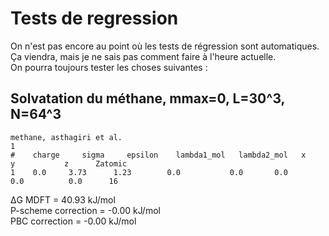 # Tests de regression

On n'est pas encore au point où les tests de régression sont automatiques. Ça viendra, mais je ne sais pas comment faire à l'heure actuelle.  
On pourra toujours tester les choses suivantes :

## Solvatation du méthane, mmax=0, L=30^3, N=64^3

```
methane, asthagiri et al.
1
#    charge     sigma     epsilon    lambda1_mol   lambda2_mol   x            y           z      Zatomic 
1    0.0     3.73      1.23        0.0           0.0       0.0         0.0          0.0      16
```

ΔG MDFT = 40.93 kJ/mol  
P-scheme correction =       -0.00 kJ/mol  
PBC correction      =       -0.00 kJ/mol  


